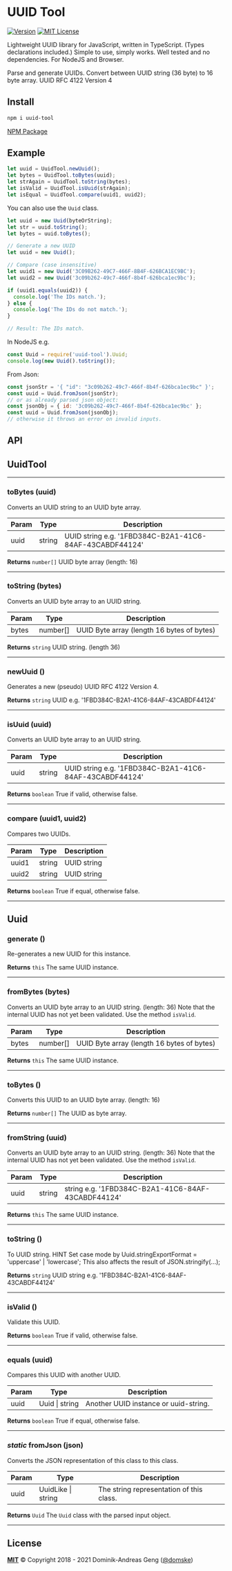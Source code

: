 # UUID Tool

[![Version][version]][package] [![MIT License][license-badge]][license]

Lightweight UUID library for JavaScript, written in TypeScript. (Types declarations included.)
Simple to use, simply works. Well tested and no dependencies. For NodeJS and Browser.

Parse and generate UUIDs. Convert between UUID string (36 byte) to 16 byte array.
UUID RFC 4122 Version 4

## Install

```bash
npm i uuid-tool
```

[NPM Package](https://www.npmjs.com/package/uuid-tool)

## Example

```js
let uuid = UuidTool.newUuid();
let bytes = UuidTool.toBytes(uuid);
let strAgain = UuidTool.toString(bytes);
let isValid = UuidTool.isUuid(strAgain);
let isEqual = UuidTool.compare(uuid1, uuid2);
```

You can also use the `Uuid` class.

```js
let uuid = new Uuid(byteOrString);
let str = uuid.toString();
let bytes = uuid.toBytes();
```

```js
// Generate a new UUID
let uuid = new Uuid();
```

```js
// Compare (case insensitive)
let uuid1 = new Uuid('3C09B262-49C7-466F-8B4F-626BCA1EC9BC');
let uuid2 = new Uuid('3c09b262-49c7-466f-8b4f-626bca1ec9bc');

if (uuid1.equals(uuid2)) {
  console.log('The IDs match.');
} else {
  console.log('The IDs do not match.');
}

// Result: The IDs match.
```

In NodeJS e.g.

```js
const Uuid = require('uuid-tool').Uuid;
console.log(new Uuid().toString());
```

From Json:

```js
const jsonStr = '{ "id": "3c09b262-49c7-466f-8b4f-626bca1ec9bc" }';
const uuid = Uuid.fromJson(jsonStr);
// or as already parsed json object:
const jsonObj = { id: '3c09b262-49c7-466f-8b4f-626bca1ec9bc' };
const uuid = Uuid.fromJson(jsonObj);
// otherwise it throws an error on invalid inputs.
```

## API

## UuidTool

---

### **toBytes** (uuid)

Converts an UUID string to an UUID byte array.

| Param | Type   | Description                                             |
| ----- | ------ | ------------------------------------------------------- |
| uuid  | string | UUID string e.g. '1FBD384C-B2A1-41C6-84AF-43CABDF44124' |

**Returns** `number[]` UUID byte array (length: 16)

---

### **toString** (bytes)

Converts an UUID byte array to an UUID string.

| Param | Type     | Description                                |
| ----- | -------- | ------------------------------------------ |
| bytes | number[] | UUID Byte array (length 16 bytes of bytes) |

**Returns** `string` UUID string. (length 36)

---

### **newUuid** ()

Generates a new (pseudo) UUID RFC 4122 Version 4.

**Returns** `string` UUID e.g. '1FBD384C-B2A1-41C6-84AF-43CABDF44124'

---

### **isUuid** (uuid)

Converts an UUID byte array to an UUID string.

| Param | Type   | Description                                             |
| ----- | ------ | ------------------------------------------------------- |
| uuid  | string | UUID string e.g. '1FBD384C-B2A1-41C6-84AF-43CABDF44124' |

**Returns** `boolean` True if valid, otherwise false.

---

### **compare** (uuid1, uuid2)

Compares two UUIDs.

| Param | Type   | Description |
| ----- | ------ | ----------- |
| uuid1 | string | UUID string |
| uuid2 | string | UUID string |

**Returns** `boolean` True if equal, otherwise false.

---

## Uuid

### **generate** ()

Re-generates a new UUID for this instance.

**Returns** `this` The same UUID instance.

---

### **fromBytes** (bytes)

Converts an UUID byte array to an UUID string. (length: 36)
Note that the internal UUID has not yet been validated. Use the method `isValid`.

| Param | Type     | Description                                |
| ----- | -------- | ------------------------------------------ |
| bytes | number[] | UUID Byte array (length 16 bytes of bytes) |

**Returns** `this` The same UUID instance.

---

### **toBytes** ()

Converts this UUID to an UUID byte array. (length: 16)

**Returns** `number[]` The UUID as byte array.

---

### **fromString** (uuid)

Converts an UUID byte array to an UUID string. (length: 36)
Note that the internal UUID has not yet been validated. Use the method `isValid`.

| Param | Type   | Description                                        |
| ----- | ------ | -------------------------------------------------- |
| uuid  | string | string e.g. '1FBD384C-B2A1-41C6-84AF-43CABDF44124' |

**Returns** `this` The same UUID instance.

---

### **toString** ()

To UUID string.
HINT Set case mode by Uuid.stringExportFormat = 'uppercase' | 'lowercase';
This also affects the result of JSON.stringify(...);

**Returns** `string` UUID string e.g. '1FBD384C-B2A1-41C6-84AF-43CABDF44124'

---

### **isValid** ()

Validate this UUID.

**Returns** `boolean` True if valid, otherwise false.

---

### **equals** (uuid)

Compares this UUID with another UUID.

| Param | Type           | Description                           |
| ----- | -------------- | ------------------------------------- |
| uuid  | Uuid \| string | Another UUID instance or uuid-string. |

**Returns** `boolean` True if equal, otherwise false.

---

### _static_ **fromJson** (json)

Converts the JSON representation of this class to this class.

| Param | Type               | Description                              |
| ----- | ------------------ | ---------------------------------------- |
| uuid  | UuidLike \| string | The string representation of this class. |

**Returns** `Uuid` The `Uuid` class with the parsed input object.

---

## License

**[MIT](LICENSE)** © Copyright 2018 - 2021 Dominik-Andreas Geng ([@domske](https://github.com/domske))

[license-badge]: https://img.shields.io/npm/l/uuid-tool.svg?style=flat-square
[license]: https://opensource.org/licenses/MIT
[version]: https://img.shields.io/npm/v/uuid-tool.svg?style=flat-square
[package]: https://www.npmjs.com/package/uuid-tool
